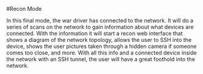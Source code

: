 #Recon Mode

In this final mode, the war driver has connected to the network. It will do a series of scans on 
the network to gain information about what devices are connected. With the information it will 
start a recon web interface that shows a diagram of the network topology, allows the user to SSH
into the device, shows the user pictures taken through a hidden camera if someone comes too close,
and more. With all this info and a connected device inside the network with an SSH tunnel, the 
user will have a great foothold into the network. 
